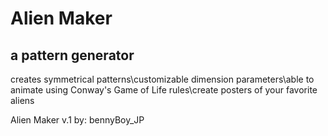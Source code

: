 # Alien Maker

## a pattern generator

creates symmetrical patterns\customizable dimension parameters\able to animate using Conway's Game of Life rules\create posters of your favorite aliens

Alien Maker v.1
by: bennyBoy_JP
